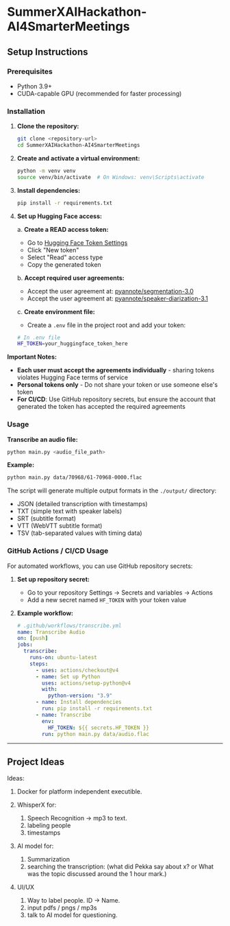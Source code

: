 # SummerXAIHackathon-AI4SmarterMeetings

## Setup Instructions

### Prerequisites

- Python 3.9+
- CUDA-capable GPU (recommended for faster processing)

### Installation

1. **Clone the repository:**

   ```bash
   git clone <repository-url>
   cd SummerXAIHackathon-AI4SmarterMeetings
   ```

2. **Create and activate a virtual environment:**

   ```bash
   python -m venv venv
   source venv/bin/activate  # On Windows: venv\Scripts\activate
   ```

3. **Install dependencies:**

   ```bash
   pip install -r requirements.txt
   ```

4. **Set up Hugging Face access:**

   a. **Create a READ access token:**

   - Go to [Hugging Face Token Settings](https://huggingface.co/settings/tokens)
   - Click "New token"
   - Select "Read" access type
   - Copy the generated token

   b. **Accept required user agreements:**

   - Accept the user agreement at: [pyannote/segmentation-3.0](https://huggingface.co/pyannote/segmentation-3.0)
   - Accept the user agreement at: [pyannote/speaker-diarization-3.1](https://huggingface.co/pyannote/speaker-diarization-3.1)

   c. **Create environment file:**

   - Create a `.env` file in the project root and add your token:

   ```bash
   # In .env file
   HF_TOKEN=your_huggingface_token_here
   ```

**Important Notes:**

- **Each user must accept the agreements individually** - sharing tokens violates Hugging Face terms of service
- **Personal tokens only** - Do not share your token or use someone else's token
- **For CI/CD**: Use GitHub repository secrets, but ensure the account that generated the token has accepted the required agreements

### Usage

**Transcribe an audio file:**

```bash
python main.py <audio_file_path>
```

**Example:**

```bash
python main.py data/70968/61-70968-0000.flac
```

The script will generate multiple output formats in the `./output/` directory:

- JSON (detailed transcription with timestamps)
- TXT (simple text with speaker labels)
- SRT (subtitle format)
- VTT (WebVTT subtitle format)
- TSV (tab-separated values with timing data)

### GitHub Actions / CI/CD Usage

For automated workflows, you can use GitHub repository secrets:

1. **Set up repository secret:**

   - Go to your repository Settings → Secrets and variables → Actions
   - Add a new secret named `HF_TOKEN` with your token value

2. **Example workflow:**
   ```yaml
   # .github/workflows/transcribe.yml
   name: Transcribe Audio
   on: [push]
   jobs:
     transcribe:
       runs-on: ubuntu-latest
       steps:
         - uses: actions/checkout@v4
         - name: Set up Python
           uses: actions/setup-python@v4
           with:
             python-version: "3.9"
         - name: Install dependencies
           run: pip install -r requirements.txt
         - name: Transcribe
           env:
             HF_TOKEN: ${{ secrets.HF_TOKEN }}
           run: python main.py data/audio.flac
   ```

---

## Project Ideas

Ideas:

1. Docker for platform independent executible.

2. WhisperX for:

   1. Speech Recognition -> mp3 to text.
   2. labeling people
   3. timestamps

3. AI model for:

   1. Summarization
   2. searching the transcription:
      (what did Pekka say about x? or What was the topic discussed around the 1 hour mark.)

4. UI/UX

   1. Way to label people. ID -> Name.
   2. input pdfs / pngs / mp3s
   3. talk to AI model for questioning.

